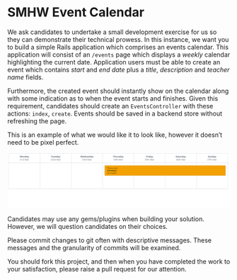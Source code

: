 # SMHW Event Calendar

We ask candidates to undertake a small development exercise for us so they can demonstrate their technical prowess. In this instance, we want you to build a simple Rails application which comprises an events calendar. This application will consist of an `/events` page which displays a _weekly_ calendar highlighting the current date. Application users must be able to create an event which contains _start_ and _end date_ plus a _title_, _description_ and _teacher name_ fields.

Furthermore, the created event should instantly show on the calendar along with some indication as to when the event starts and finishes. Given this requirement, candidates should create an `EventsController` with these actions: `index`, `create`. Events should be saved in a backend store without refreshing the page.

This is an example of what we would like it to look like, however it doesn’t need to be pixel perfect.

![An example of how event calendar may look like](app/assets/images/events_calendar.png)

Candidates may use any gems/plugins when building your solution. However, we will question candidates on their choices.

Please commit changes to git often with descriptive messages. These messages and the granularity of commits will be examined.

You should fork this project, and then when you have completed the work to your satisfaction, please raise a pull request for our attention.

